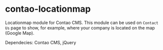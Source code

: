 contao-locationmap
==================

Locationmap module for Contao CMS.
This module can be used on `Contact Us` page to show, for example, where your company is located on the map (Google Map).

Dependecies: Contao CMS, jQuery